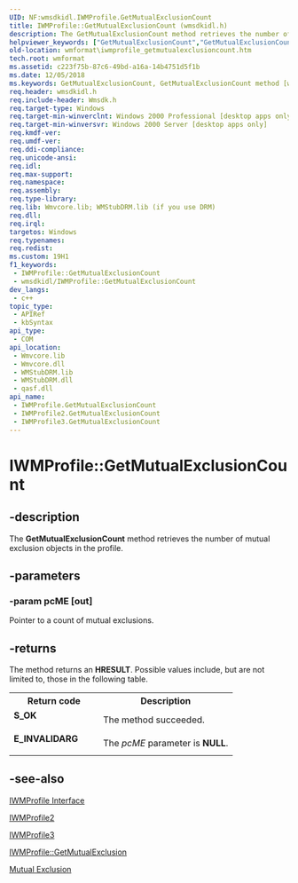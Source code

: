 ```yaml
---
UID: NF:wmsdkidl.IWMProfile.GetMutualExclusionCount
title: IWMProfile::GetMutualExclusionCount (wmsdkidl.h)
description: The GetMutualExclusionCount method retrieves the number of mutual exclusion objects in the profile.
helpviewer_keywords: ["GetMutualExclusionCount","GetMutualExclusionCount method [windows Media Format]","GetMutualExclusionCount method [windows Media Format]","IWMProfile interface","GetMutualExclusionCount method [windows Media Format]","IWMProfile2 interface","GetMutualExclusionCount method [windows Media Format]","IWMProfile3 interface","IWMProfile interface [windows Media Format]","GetMutualExclusionCount method","IWMProfile.GetMutualExclusionCount","IWMProfile2 interface [windows Media Format]","GetMutualExclusionCount method","IWMProfile2::GetMutualExclusionCount","IWMProfile3 interface [windows Media Format]","GetMutualExclusionCount method","IWMProfile3::GetMutualExclusionCount","IWMProfile::GetMutualExclusionCount","IWMProfileGetMutualExclusionCount","wmformat.iwmprofile_getmutualexclusioncount","wmsdkidl/IWMProfile2::GetMutualExclusionCount","wmsdkidl/IWMProfile3::GetMutualExclusionCount","wmsdkidl/IWMProfile::GetMutualExclusionCount"]
old-location: wmformat\iwmprofile_getmutualexclusioncount.htm
tech.root: wmformat
ms.assetid: c223f75b-87c6-49bd-a16a-14b4751d5f1b
ms.date: 12/05/2018
ms.keywords: GetMutualExclusionCount, GetMutualExclusionCount method [windows Media Format], GetMutualExclusionCount method [windows Media Format],IWMProfile interface, GetMutualExclusionCount method [windows Media Format],IWMProfile2 interface, GetMutualExclusionCount method [windows Media Format],IWMProfile3 interface, IWMProfile interface [windows Media Format],GetMutualExclusionCount method, IWMProfile.GetMutualExclusionCount, IWMProfile2 interface [windows Media Format],GetMutualExclusionCount method, IWMProfile2::GetMutualExclusionCount, IWMProfile3 interface [windows Media Format],GetMutualExclusionCount method, IWMProfile3::GetMutualExclusionCount, IWMProfile::GetMutualExclusionCount, IWMProfileGetMutualExclusionCount, wmformat.iwmprofile_getmutualexclusioncount, wmsdkidl/IWMProfile2::GetMutualExclusionCount, wmsdkidl/IWMProfile3::GetMutualExclusionCount, wmsdkidl/IWMProfile::GetMutualExclusionCount
req.header: wmsdkidl.h
req.include-header: Wmsdk.h
req.target-type: Windows
req.target-min-winverclnt: Windows 2000 Professional [desktop apps only],Windows Media Format 7 SDK, or later versions of the SDK
req.target-min-winversvr: Windows 2000 Server [desktop apps only]
req.kmdf-ver: 
req.umdf-ver: 
req.ddi-compliance: 
req.unicode-ansi: 
req.idl: 
req.max-support: 
req.namespace: 
req.assembly: 
req.type-library: 
req.lib: Wmvcore.lib; WMStubDRM.lib (if you use DRM)
req.dll: 
req.irql: 
targetos: Windows
req.typenames: 
req.redist: 
ms.custom: 19H1
f1_keywords:
 - IWMProfile::GetMutualExclusionCount
 - wmsdkidl/IWMProfile::GetMutualExclusionCount
dev_langs:
 - c++
topic_type:
 - APIRef
 - kbSyntax
api_type:
 - COM
api_location:
 - Wmvcore.lib
 - Wmvcore.dll
 - WMStubDRM.lib
 - WMStubDRM.dll
 - qasf.dll
api_name:
 - IWMProfile.GetMutualExclusionCount
 - IWMProfile2.GetMutualExclusionCount
 - IWMProfile3.GetMutualExclusionCount
---
```


# IWMProfile::GetMutualExclusionCount


## -description

The <b>GetMutualExclusionCount</b> method retrieves the number of mutual exclusion objects in the profile.

## -parameters

### -param pcME [out]

Pointer to a count of mutual exclusions.

## -returns

The method returns an <b>HRESULT</b>. Possible values include, but are not limited to, those in the following table.

<table>
<tr>
<th>Return code</th>
<th>Description</th>
</tr>
<tr>
<td width="40%">
<dl>
<dt><b>S_OK</b></dt>
</dl>
</td>
<td width="60%">
The method succeeded.

</td>
</tr>
<tr>
<td width="40%">
<dl>
<dt><b>E_INVALIDARG</b></dt>
</dl>
</td>
<td width="60%">
The <i>pcME</i> parameter is <b>NULL</b>.

</td>
</tr>
</table>

## -see-also

<a href="https://docs.microsoft.com/windows/desktop/wmformat/iwmprofile">IWMProfile Interface</a>



<a href="https://docs.microsoft.com/windows/desktop/api/wmsdkidl/nn-wmsdkidl-iwmprofile2">IWMProfile2</a>



<a href="https://docs.microsoft.com/windows/desktop/api/wmsdkidl/nn-wmsdkidl-iwmprofile3">IWMProfile3</a>



<a href="https://docs.microsoft.com/windows/desktop/api/wmsdkidl/nf-wmsdkidl-iwmprofile-getmutualexclusion">IWMProfile::GetMutualExclusion</a>



<a href="https://docs.microsoft.com/windows/desktop/wmformat/mutual-exclusion">Mutual Exclusion</a>

